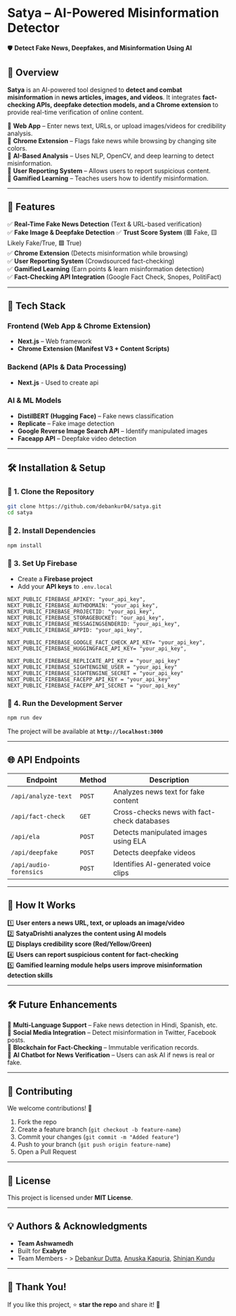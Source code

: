
# **Satya – AI-Powered Misinformation Detector**  
🛡️ **Detect Fake News, Deepfakes, and Misinformation Using AI**  

## **📌 Overview**  
**Satya** is an AI-powered tool designed to **detect and combat misinformation** in **news articles, images, and videos**. It integrates **fact-checking APIs, deepfake detection models, and a Chrome extension** to provide real-time verification of online content.  

🔹 **Web App** – Enter news text, URLs, or upload images/videos for credibility analysis.  
🔹 **Chrome Extension** – Flags fake news while browsing by changing site colors.  
🔹 **AI-Based Analysis** – Uses NLP, OpenCV, and deep learning to detect misinformation.  
🔹 **User Reporting System** – Allows users to report suspicious content.  
🔹 **Gamified Learning** – Teaches users how to identify misinformation.  

---

## **🚀 Features**  
✅ **Real-Time Fake News Detection** (Text & URL-based verification)  
✅ **Fake Image & Deepfake Detection** 
✅ **Trust Score System** (🟥 Fake, 🟨 Likely Fake/True, 🟩 True)  
✅ **Chrome Extension** (Detects misinformation while browsing)  
✅ **User Reporting System** (Crowdsourced fact-checking)  
✅ **Gamified Learning** (Earn points & learn misinformation detection)  
✅ **Fact-Checking API Integration** (Google Fact Check, Snopes, PolitiFact)  

---

## **🔧 Tech Stack**  
### **Frontend (Web App & Chrome Extension)**  
- **Next.js** – Web framework   
- **Chrome Extension (Manifest V3 + Content Scripts)**  

### **Backend (APIs & Data Processing)**  
- **Next.js** - Used to create api

### **AI & ML Models**  
- **DistilBERT (Hugging Face)** – Fake news classification  
- **Replicate** – Fake image detection  
- **Google Reverse Image Search API** – Identify manipulated images  
- **Faceapp API** – Deepfake video detection  

---

## **🛠️ Installation & Setup**  

### **🔹 1. Clone the Repository**  
```sh  
git clone https://github.com/debankur04/satya.git  
cd satya  
```

### **🔹 2. Install Dependencies**  
```sh  
npm install  
```

### **🔹 3. Set Up Firebase**  
- Create a **Firebase project**  
- Add your **API keys** to `.env.local`  
```
NEXT_PUBLIC_FIREBASE_APIKEY: "your_api_key",
NEXT_PUBLIC_FIREBASE_AUTHDOMAIN: "your_api_key",
NEXT_PUBLIC_FIREBASE_PROJECTID: "your_api_key",
NEXT_PUBLIC_FIREBASE_STORAGEBUCKET: "our_api_key",
NEXT_PUBLIC_FIREBASE_MESSAGINGSENDERID: "your_api_key",
NEXT_PUBLIC_FIREBASE_APPID: "your_api_key",

NEXT_PUBLIC_FIREBASE_GOOGLE_FACT_CHECK_API_KEY= "your_api_key",
NEXT_PUBLIC_FIREBASE_HUGGINGFACE_API_KEY= "your_api_key",

NEXT_PUBLIC_FIREBASE_REPLICATE_API_KEY = "your_api_key"
NEXT_PUBLIC_FIREBASE_SIGHTENGINE_USER = "your_api_key"
NEXT_PUBLIC_FIREBASE_SIGHTENGINE_SECRET = "your_api_key"
NEXT_PUBLIC_FIREBASE_FACEPP_API_KEY = "your_api_key"
NEXT_PUBLIC_FIREBASE_FACEPP_API_SECRET = "your_api_key"  
```

### **🔹 4. Run the Development Server**  
```sh  
npm run dev  
```
The project will be available at **`http://localhost:3000`**  

---

## **🌐 API Endpoints**  
| **Endpoint** | **Method** | **Description** |  
|-------------|-----------|----------------|  
| `/api/analyze-text` | `POST` | Analyzes news text for fake content |  
| `/api/fact-check` | `GET` | Cross-checks news with fact-check databases |  
| `/api/ela` | `POST` | Detects manipulated images using ELA |  
| `/api/deepfake` | `POST` | Detects deepfake videos |  
| `/api/audio-forensics` | `POST` | Identifies AI-generated voice clips |  

---

## **🎯 How It Works**  
1️⃣ **User enters a news URL, text, or uploads an image/video**  
2️⃣ **SatyaDrishti analyzes the content using AI models**  
3️⃣ **Displays credibility score (Red/Yellow/Green)**  
4️⃣ **Users can report suspicious content for fact-checking**  
5️⃣ **Gamified learning module helps users improve misinformation detection skills**  

---

## **🛠️ Future Enhancements**  
🔹 **Multi-Language Support** – Fake news detection in Hindi, Spanish, etc.  
🔹 **Social Media Integration** – Detect misinformation in Twitter, Facebook posts.  
🔹 **Blockchain for Fact-Checking** – Immutable verification records.  
🔹 **AI Chatbot for News Verification** – Users can ask AI if news is real or fake.  

---

## **🤝 Contributing**  
We welcome contributions! 🚀  
1. Fork the repo  
2. Create a feature branch (`git checkout -b feature-name`)  
3. Commit your changes (`git commit -m "Added feature"`)  
4. Push to your branch (`git push origin feature-name`)  
5. Open a Pull Request  

---

## **📜 License**  
This project is licensed under **MIT License**.  

---

## **💡 Authors & Acknowledgments**  
- **Team Ashwamedh**  
- Built for **Exabyte**  
- Team Members - > [Debankur Dutta](https://github.com/Debankur04), [Anuska Kapuria](https://github.com/Anuska1312), [Shinjan Kundu](https://github.com/Galahad19) 
---

## **🙏 Thank You!**  
If you like this project, ⭐ **star the repo** and share it! 🚀  

